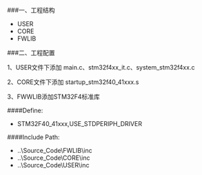 ###一、工程结构

- USER
- CORE
- FWLIB

###二、工程配置

1、USER文件下添加 main.c、stm32f4xx_it.c、system_stm32f4xx.c

2、CORE文件下添加 startup_stm32f40_41xxx.s

3、FWWLIB添加STM32F4标准库

####Define:

- STM32F40_41xxx,USE_STDPERIPH_DRIVER

####Include Path:

- ..\Source_Code\FWLIB\inc
- ..\Source_Code\CORE\inc
- ..\Source_Code\USER\inc
